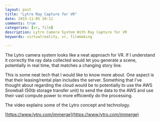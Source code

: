 ```yaml
---
layout: post
title: "Lytro Ray Capture for VR"
date: 2015-11-05 20:11
comments: true
categories: [vr, film]
description: Lytro Camera System With Ray Capture for VR
keywords: virtualreality, vr, filmmaking

---
```

The Lytro camera system looks like a neat approach for VR. If I understand it correctly the ray data collected would let you generate a scene, potentially in real time, that matches a changing story line.

This is some neat tech that I would like to know more about.
One aspect is that their leasing/rental plan includes the server.
Something that I've thought about regarding the cloud would be to potentially to use the AWS Snowball (50tb storage transfer unit) to send the data to the AWS and use their vast compute power to more efficiently do the processing.

The video explains some of the Lytro concept and technology.

[https://www.lytro.com/immerge](https://www.lytro.com/immerge)